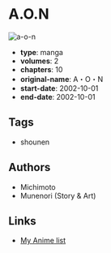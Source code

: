 # A.O.N

![a-o-n](https://cdn.myanimelist.net/images/manga/1/29164.jpg)

-   **type**: manga
-   **volumes**: 2
-   **chapters**: 10
-   **original-name**: A・O・N
-   **start-date**: 2002-10-01
-   **end-date**: 2002-10-01

## Tags

-   shounen

## Authors

-   Michimoto
-   Munenori (Story & Art)

## Links

-   [My Anime list](https://myanimelist.net/manga/19035/AON)
